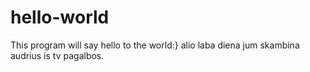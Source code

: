 # hello-world
This program will say hello to the world:}
alio laba diena jum skambina audrius is tv pagalbos.
